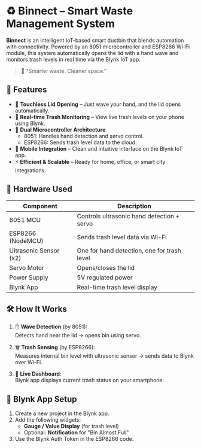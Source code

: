 # ♻️ Binnect – Smart Waste Management System

**Binnect** is an intelligent IoT-based smart dustbin that blends automation with connectivity. Powered by an 8051 microcontroller and ESP8266 Wi-Fi module, this system automatically opens the lid with a hand wave and monitors trash levels in real time via the Blynk IoT app.

> 🧠 "Smarter waste. Cleaner space."


## 🚀 Features

- 🤖 **Touchless Lid Opening** – Just wave your hand, and the lid opens automatically.
- 📶 **Real-time Trash Monitoring** – View live trash levels on your phone using Blynk.
- 🔗 **Dual Microcontroller Architecture**
  - 8051: Handles hand detection and servo control.
  - ESP8266: Sends trash level data to the cloud.
- 📱 **Mobile Integration** – Clean and intuitive interface on the Blynk IoT app.
- ⚡ **Efficient & Scalable** – Ready for home, office, or smart city integrations.


## 🔧 Hardware Used

| Component         | Description                                  |
|------------------|----------------------------------------------|
| 8051 MCU         | Controls ultrasonic hand detection + servo   |
| ESP8266 (NodeMCU)| Sends trash level data via Wi-Fi             |
| Ultrasonic Sensor (x2)| One for hand detection, one for trash level |
| Servo Motor       | Opens/closes the lid                        |
| Power Supply      | 5V regulated power                          |
| Blynk App         | Real-time trash level display                |

## 🛠️ How It Works

1. ✋ **Wave Detection** (by 8051):  
   Detects hand near the lid → opens bin using servo.

2. 🗑️ **Trash Sensing** (by ESP8266):  
   Measures internal bin level with ultrasonic sensor → sends data to Blynk over Wi-Fi.

3. 📲 **Live Dashboard**:  
   Blynk app displays current trash status on your smartphone.


## 📲 Blynk App Setup

1. Create a new project in the Blynk app.
2. Add the following widgets:
   - **Gauge / Value Display** (for trash level)
   - Optional: **Notification** for "Bin Almost Full"
3. Use the Blynk Auth Token in the ESP8266 code.


